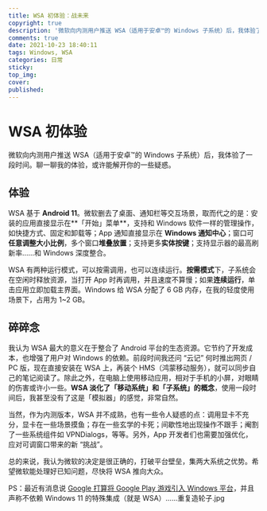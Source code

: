 ```yaml
---
title: WSA 初体验：战未来
copyright: true
description: '微软向内测用户推送 WSA（适用于安卓™的 Windows 子系统）后，我体验了一段时间。聊一聊我的体验，或许能解开你的一些疑惑。'
comments: true
date: 2021-10-23 18:40:11
tags: Windows, WSA
categories: 日常
sticky:
top_img:
cover:
published:
---
```


# WSA 初体验

微软向内测用户推送 WSA（适用于安卓™的 Windows 子系统）后，我体验了一段时间。聊一聊我的体验，或许能解开你的一些疑惑。

## 体验

WSA 基于 **Android 11**。微软删去了桌面、通知栏等交互场景，取而代之的是：安装的应用直接显示在**「开始」菜单**，支持和 Windows 软件一样的管理操作，如快捷方式、固定和卸载等；App 通知直接显示在 **Windows 通知中心**；窗口可**任意调整大小比例**，多个窗口**堆叠放置**；支持更多**实体按键**；支持显示器的最高刷新率……和 Windows 深度整合。

WSA 有两种运行模式，可以按需调用，也可以连续运行。**按需模式**下，子系统会在空闲时释放资源，当打开 App 时再调用，并且速度不算慢；如果**连续运行**，单击应用立即加载主界面。Windows 给 WSA 分配了 6 GB 内存，在我的轻度使用场景下，占用为 1~2 GB。

## 碎碎念

我认为 WSA 最大的意义在于整合了 Android 平台的生态资源。它节约了开发成本，也增强了用户对 Windows 的依赖。前段时间我还问 “云记” 何时推出网页 / PC 版，现在直接安装在 WSA 上，再装个 HMS（鸿蒙移动服务），就可以同步自己的笔记阅读了。除此之外，在电脑上使用移动应用，相对于手机的小屏，对眼睛的伤害或许小一些。**WSA 淡化了「移动系统」和「子系统」的概念**，使用一段时间后，我甚至没有了这是「模拟器」的感觉，非常自然。

当然，作为内测版本，WSA 并不成熟，也有一些令人疑惑的点：调用显卡不充分，显卡在一些场景摸鱼；存在一些玄学的卡死；间歇性地出现操作不跟手；阉割了一些系统组件如 VPNDialogs，等等。另外，App 开发者们也需要加强优化，应对可调窗口带来的新 “挑战”。

总的来说，我认为微软的决定是很正确的，打破平台壁垒，集两大系统之优势。希望微软能处理好已知问题，尽快将 WSA 推向大众。

PS：最近有消息说 [Google 打算将 Google Play 游戏引入 Windows 平台](https://www.theverge.com/2021/12/9/22827037/google-android-games-windows-pc-google-play-games)，并且声称不依赖 Windows 11 的特殊集成（就是 WSA）……重复造轮子.jpg
